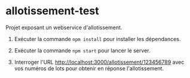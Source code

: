 # allotissement-test

Projet exposant un webservice d'allotissement.

1. Exécuter la commande `npm install` pour installer les dépendances.

2. Exécuter la commande `npm start` pour lancer le server.
 
3. Interroger l'URL <http://localhost:3000/allotissement/123456789> avec vos numéros de lots pour obtenir en réponse l'allotissement.
